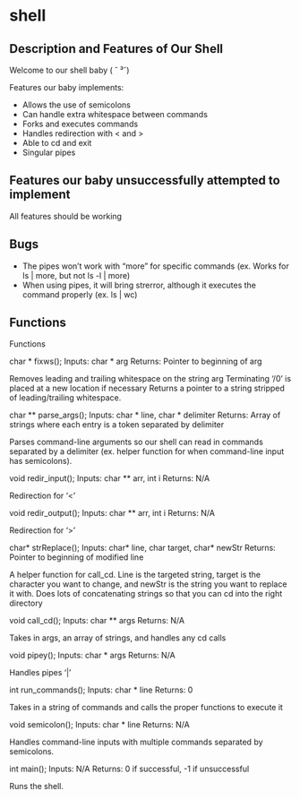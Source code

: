 # shell

## Description and Features of Our Shell

Welcome to our shell baby ( ˘ ³˘)

Features our baby implements:
- Allows the use of semicolons
- Can handle extra whitespace between commands
- Forks and executes commands
- Handles redirection with < and >
- Able to cd and exit
- Singular pipes

## Features our baby unsuccessfully attempted to implement

All features should be working


## Bugs

- The pipes won’t work with “more” for specific commands (ex. Works for ls | more, but not ls -l | more)
- When using pipes, it will bring strerror, although it executes the command properly (ex. ls | wc)


## Functions
Functions

char * fixws();
Inputs: char * arg
Returns: Pointer to beginning of arg

Removes leading and trailing whitespace on the string arg
Terminating ‘/0’ is placed at a new location if necessary
Returns a pointer to a string stripped of leading/trailing whitespace.


char ** parse_args();
Inputs: char * line, char * delimiter
Returns: Array of strings where each entry is a token separated by delimiter

Parses command-line arguments so our shell can read in commands separated by a delimiter (ex. helper function for when command-line input has semicolons).

void redir_input();
Inputs: char ** arr, int i
Returns: N/A

Redirection for ‘<’

void redir_output();
Inputs: char ** arr, int i
Returns: N/A

Redirection for ‘>’

char* strReplace();
Inputs: char* line, char target, char* newStr
Returns: Pointer to beginning of modified line

A helper function for call_cd. Line is the targeted string, target is the character you want to change, and newStr is the string you want to replace it with. Does lots of concatenating strings so that you can cd into the right directory

void call_cd();
Inputs: char ** args
Returns: N/A

Takes in args, an array of strings, and handles any cd calls

void pipey();
Inputs: char * args
Returns: N/A

Handles pipes ‘|’

int run_commands();
Inputs: char * line
Returns: 0

Takes in a string of commands and calls the proper functions to execute it

void semicolon();
Inputs: char * line
Returns: N/A

Handles command-line inputs with multiple commands separated by semicolons.

int main();
Inputs: N/A
Returns: 0 if successful, -1 if unsuccessful

Runs the shell.
